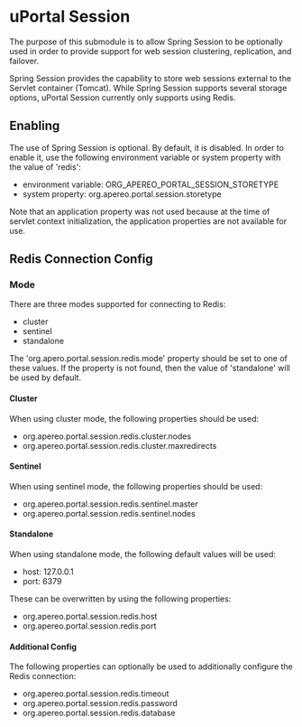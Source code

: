 # uPortal Session

The purpose of this submodule is to allow Spring Session to be optionally used 
in order to provide support for web session clustering, replication, and 
failover.

Spring Session provides the capability to store web sessions external to the 
Servlet container (Tomcat).  While Spring Session supports several storage 
options, uPortal Session currently only supports using Redis.

## Enabling

The use of Spring Session is optional.  By default, it is disabled.  In order 
to enable it, use the following environment variable or system property with 
the value of 'redis':

- environment variable:  ORG_APEREO_PORTAL_SESSION_STORETYPE
- system property:  org.apereo.portal.session.storetype

Note that an application property was not used because at the time of servlet 
context initialization, the application properties are not available for use.

## Redis Connection Config

### Mode

There are three modes supported for connecting to Redis:
- cluster
- sentinel
- standalone

The 'org.apero.portal.session.redis.mode' property should be set to one of these values.
If the property is not found, then the value of 'standalone' will be used by 
default.

#### Cluster

When using cluster mode, the following properties should be used:

- org.apereo.portal.session.redis.cluster.nodes
- org.apereo.portal.session.redis.cluster.maxredirects

#### Sentinel

When using sentinel mode, the following properties should be used:

- org.apereo.portal.session.redis.sentinel.master
- org.apereo.portal.session.redis.sentinel.nodes

#### Standalone

When using standalone mode, the following default values will be used:

- host: 127.0.0.1
- port: 6379

These can be overwritten by using the following properties:

- org.apereo.portal.session.redis.host
- org.apereo.portal.session.redis.port

#### Additional Config

The following properties can optionally be used to additionally configure the 
Redis connection:

- org.apereo.portal.session.redis.timeout
- org.apereo.portal.session.redis.password
- org.apereo.portal.session.redis.database
